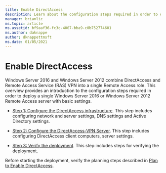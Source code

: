 ```yaml
---
title: Enable DirectAccess
description: Learn about the configuration steps required in order to deploy a single Windows Server 2016 or Windows Server 2012 Remote Access server with basic settings.
manager: brianlic
ms.topic: article
ms.assetid: bf9aaf36-fc3c-4007-bba9-c0b752774601
ms.author: daknappe
author: dknappettmsft
ms.date: 01/05/2021
---
```

# Enable DirectAccess

 Windows Server 2016 and Windows Server 2012 combine DirectAccess and  Remote Access Service (RAS) VPN into a single Remote Access role. This overview provides an introduction to the configuration steps required in order to deploy a single  Windows Server 2016 or Windows Server 2012  Remote Access server with basic settings.

-   [Step 1: Configure the DirectAccess infrastructure](step-1-configure-da-inf-davpn.md). This step includes configuring network and server settings, DNS settings and Active Directory settings.

-   [Step 2: Configure the DirectAccess-VPN Server](step-2-configure-server-davpn.md). This step includes configuring DirectAccess client computers, server settings.

-   [Step 3: Verify the deployment](step-3-verify-davpn.md). This step includes steps for verifying the deployment.

Before starting the deployment, verify the planning steps described in [Plan to Enable DirectAccess](Plan-to-Enable-DirectAccess.md).



